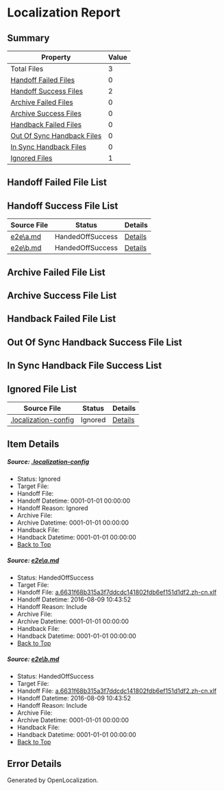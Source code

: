 # <a name='report-top'></a> Localization Report

## Summary
 Property | Value 
 -------- | ----- 
 Total Files | 3
[ Handoff Failed Files ](#handoff-failed-list)| 0
[ Handoff Success Files ](#handoff-success-list)| 2
[ Archive Failed Files ](#archive-failed-list)| 0
[ Archive Success Files ](#archive-success-list)| 0
[ Handback Failed Files ](#handback-failed-list)| 0
[ Out Of Sync Handback Files ](#outofsync-handback-success-list)| 0
[ In Sync Handback Files ](#insync-handback-success-list)| 0
[ Ignored Files ](#ignored-list)| 1

## <a name='handoff-failed-list'></a> Handoff Failed File List

## <a name='handoff-success-list'></a> Handoff Success File List
 Source File | Status | Details 
 ----------- | ------ | ------- 
 [e2e\a.md](https://github.com/OpenLocalizationTestOrg/oltest/blob/f6d36d081ea3e2ebdb6261e3b2fc9e0f648c0da9/e2e/a.md) | HandedOffSuccess | [Details](#789edbb3da4323443a30ceef05879aff26f2c4061)
 [e2e\b.md](https://github.com/OpenLocalizationTestOrg/oltest/blob/f6d36d081ea3e2ebdb6261e3b2fc9e0f648c0da9/e2e/b.md) | HandedOffSuccess | [Details](#789edbb3da4323443a30ceef05879aff26f2c4062)

## <a name='archive-failed-list'></a> Archive Failed File List

## <a name='archive-success-list'></a> Archive Success File List

## <a name='handback-failed-list'></a> Handback Failed File List

## <a name='outofsync-handback-success-list'></a> Out Of Sync Handback Success File List

## <a name='insync-handback-success-list'></a> In Sync Handback File Success List

## <a name='ignored-list'></a> Ignored File List
 Source File | Status | Details 
 ----------- | ------ | ------- 
 [.localization-config](https://github.com/OpenLocalizationTestOrg/oltest/blob/f6d36d081ea3e2ebdb6261e3b2fc9e0f648c0da9/.localization-config) | Ignored | [Details](#3d4f252ac210baf56311d7e97dcc2db10974dbd20)

## Item Details
##### <a name='3d4f252ac210baf56311d7e97dcc2db10974dbd20'></a> Source: [.localization-config](https://github.com/OpenLocalizationTestOrg/oltest/blob/f6d36d081ea3e2ebdb6261e3b2fc9e0f648c0da9/.localization-config)
* Status: Ignored
* Target File: 
* Handoff File: 
* Handoff Datetime: 0001-01-01 00:00:00
* Handoff Reason: Ignored
* Archive File: 
* Archive Datetime: 0001-01-01 00:00:00
* Handback File: 
* Handback Datetime: 0001-01-01 00:00:00
* [Back to Top](#report-top)

##### <a name='789edbb3da4323443a30ceef05879aff26f2c4061'></a> Source: [e2e\a.md](https://github.com/OpenLocalizationTestOrg/oltest/blob/f6d36d081ea3e2ebdb6261e3b2fc9e0f648c0da9/e2e/a.md)
* Status: HandedOffSuccess
* Target File: 
* Handoff File: [a.6631f68b315a3f7ddcdc141802fdb6ef151d1df2.zh-cn.xlf](https://github.com/OpenLocalizationTestOrg/olhandoff-e2e/blob/9763716ccf3fb8d026806d96f4977a8a0668ab30/ol-handoff/OpenLocalizationTestOrg/ol-test-zhcn/ci/ht/a.6631f68b315a3f7ddcdc141802fdb6ef151d1df2.zh-cn.xlf)
* Handoff Datetime: 2016-08-09 10:43:52
* Handoff Reason: Include
* Archive File: 
* Archive Datetime: 0001-01-01 00:00:00
* Handback File: 
* Handback Datetime: 0001-01-01 00:00:00
* [Back to Top](#report-top)

##### <a name='789edbb3da4323443a30ceef05879aff26f2c4062'></a> Source: [e2e\b.md](https://github.com/OpenLocalizationTestOrg/oltest/blob/f6d36d081ea3e2ebdb6261e3b2fc9e0f648c0da9/e2e/b.md)
* Status: HandedOffSuccess
* Target File: 
* Handoff File: [a.6631f68b315a3f7ddcdc141802fdb6ef151d1df2.zh-cn.xlf](https://github.com/OpenLocalizationTestOrg/olhandoff-e2e/blob/9763716ccf3fb8d026806d96f4977a8a0668ab30/ol-handoff/OpenLocalizationTestOrg/ol-test-zhcn/ci/ht/a.6631f68b315a3f7ddcdc141802fdb6ef151d1df2.zh-cn.xlf)
* Handoff Datetime: 2016-08-09 10:43:52
* Handoff Reason: Include
* Archive File: 
* Archive Datetime: 0001-01-01 00:00:00
* Handback File: 
* Handback Datetime: 0001-01-01 00:00:00
* [Back to Top](#report-top)


## Error Details

Generated by OpenLocalization.
